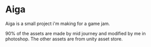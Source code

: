 # Aiga
 
 
 Aiga is a small project i'm making for a game jam.
 
 90% of the assets are made by mid journey and modified by me in photoshop.
 The other assets are from unity asset store. 
